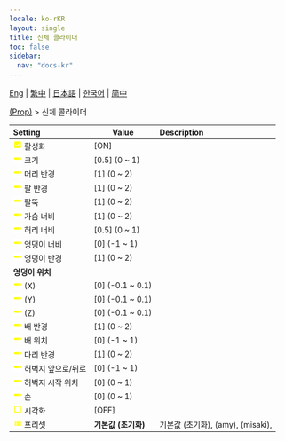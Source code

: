 ```yaml
---
locale: ko-rKR
layout: single
title: 신체 콜라이더
toc: false
sidebar:
  nav: "docs-kr"
---
```

[Eng](/dancexr/menu/2025.4/prop/body_colliders) | [繁中](/tw/dancexr/menu/2025.4/prop/body_colliders) | [日本語](/jp/dancexr/menu/2025.4/prop/body_colliders) | [한국어](/kr/dancexr/menu/2025.4/prop/body_colliders) | [简中](/zh/dancexr/menu/2025.4/prop/body_colliders)

[(Prop)](../menu#(Prop)) > 신체 콜라이더



| Setting | Value | Description |
| :--- | --- | :--- |
|<nobr><img src="/images/icon/ic_check_on.png" alt="check on icon"/> 활성화</nobr>| [ON] | 
|<nobr><img src="/images/icon/ic_slider.png" alt="slider icon"/> 크기</nobr>| [0.5] (0 ~ 1) | 
|<nobr><img src="/images/icon/ic_slider.png" alt="slider icon"/> 머리 반경</nobr>| [1] (0 ~ 2) | 
|<nobr><img src="/images/icon/ic_slider.png" alt="slider icon"/> 팔 반경</nobr>| [1] (0 ~ 2) | 
|<nobr><img src="/images/icon/ic_slider.png" alt="slider icon"/> 팔뚝</nobr>| [1] (0 ~ 2) | 
|<nobr><img src="/images/icon/ic_slider.png" alt="slider icon"/> 가슴 너비</nobr>| [1] (0 ~ 2) | 
|<nobr><img src="/images/icon/ic_slider.png" alt="slider icon"/> 허리 너비</nobr>| [0.5] (0 ~ 1) | 
|<nobr><img src="/images/icon/ic_slider.png" alt="slider icon"/> 엉덩이 너비</nobr>| [0] (-1 ~ 1) | 
|<nobr><img src="/images/icon/ic_slider.png" alt="slider icon"/> 엉덩이 반경</nobr>| [1] (0 ~ 2) | 
|<nobr> <b>엉덩이 위치</b></nobr>|| 
|<nobr><img src="/images/icon/ic_slider.png" alt="slider icon"/> (X)</nobr>| [0] (-0.1 ~ 0.1) | 
|<nobr><img src="/images/icon/ic_slider.png" alt="slider icon"/> (Y)</nobr>| [0] (-0.1 ~ 0.1) | 
|<nobr><img src="/images/icon/ic_slider.png" alt="slider icon"/> (Z)</nobr>| [0] (-0.1 ~ 0.1) | 
|<nobr><img src="/images/icon/ic_slider.png" alt="slider icon"/> 배 반경</nobr>| [1] (0 ~ 2) | 
|<nobr><img src="/images/icon/ic_slider.png" alt="slider icon"/> 배 위치</nobr>| [0] (-1 ~ 1) | 
|<nobr><img src="/images/icon/ic_slider.png" alt="slider icon"/> 다리 반경</nobr>| [1] (0 ~ 2) | 
|<nobr><img src="/images/icon/ic_slider.png" alt="slider icon"/> 허벅지 앞으로/뒤로</nobr>| [0] (-1 ~ 1) | 
|<nobr><img src="/images/icon/ic_slider.png" alt="slider icon"/> 허벅지 시작 위치</nobr>| [0] (0 ~ 1) | 
|<nobr><img src="/images/icon/ic_slider.png" alt="slider icon"/> 손</nobr>| [0] (0 ~ 1) | 
|<nobr><img src="/images/icon/ic_check_off.png" alt="check off icon"/> 시각화</nobr>| [OFF] | 
|<nobr><img src="/images/icon/ic_list.png" alt="list icon"/> 프리셋</nobr>| **기본값 (초기화)** | 기본값 (초기화), (amy), (misaki),  |
